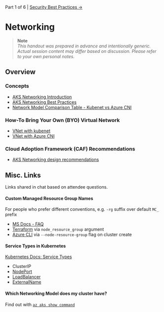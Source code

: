 Part 1 of 6 | [Security Best Practices &rarr;](./2-security-best-practices.md)

# Networking

> **Note**   
> _This handout was prepared in advance and intentionally generic. Actual session content may differ based on discussion. Please refer to your own personal notes._

## Overview

### Concepts
	
- [AKS Networking Introduction](https://docs.microsoft.com/azure/aks/concepts-network)
- [AKS Networking Best Practices](https://docs.microsoft.com/azure/aks/operator-best-practices-network)
- [Network Model Comparison Table - Kubenet vs Azure CNI](https://docs.microsoft.com/en-us/azure/aks/concepts-network#compare-network-models)

### How-To Bring Your Own (BYO) Virtual Network

- [VNet with kubenet](https://docs.microsoft.com/azure/aks/configure-kubenet)
- [VNet with Azure CNI](https://docs.microsoft.com/azure/aks/configure-azure-cni)

### Cloud Adoption Framework (CAF) Recommendations

- [AKS Networking design recommendations](https://docs.microsoft.com/azure/cloud-adoption-framework/scenarios/app-platform/aks/network-topology-and-connectivity#design-recommendations)

## Misc. Links

Links shared in chat based on attendee questions.


#### Custom Managed Resource Group Names

For people who prefer different conventions, e.g. `-rg` suffix over default `MC_` prefix

- [MS Docs - FAQ](https://docs.microsoft.com/en-us/azure/aks/faq#can-i-provide-my-own-name-for-the-aks-node-resource-group)
- [Terraform](https://registry.terraform.io/providers/hashicorp/azurerm/latest/docs/resources/kubernetes_cluster#node_resource_group) via `node_resource_group` argument
- [Azure CLI](https://docs.microsoft.com/en-us/cli/azure/aks?view=azure-cli-latest#az-aks-create) via `--node-resource-group` flag on cluster create

#### Service Types in Kubernetes

[Kubernetes Docs: Service Types](https://kubernetes.io/docs/concepts/services-networking/service/#publishing-services-service-types)

- ClusterIP
- [NodePort](https://kubernetes.io/docs/concepts/services-networking/service/#type-nodeport)
- [LoadBalancer](https://kubernetes.io/docs/concepts/services-networking/service/#loadbalancer)
- [ExternalName](https://kubernetes.io/docs/concepts/services-networking/service/#externalname)

#### Which Networking Model does my cluster have?

Find out with [`az aks show command`](https://docs.microsoft.com/en-us/cli/azure/aks?view=azure-cli-latest#az-aks-show)
